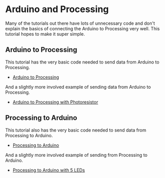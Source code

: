 # Arduino and Processing

Many of the tutorials out there have lots of unnecessary code and don't explain
the basics of connecting the Arduino to Processing very well. This tutorial
hopes to make it super simple.


## Arduino to Processing
This tutorial has the very basic code needed to send data from Arduino to
Processing.

- [Arduino to Processing](arduino-to-processing.md)

And a slightly more involved example of sending data from Arduino to
Processing.

- [Arduino to Processing with Photoresistor](arduino-to-processing-photoresistor.md)

## Processing to Arduino
This tutorial also has the very basic code needed to send data from Processing to
Arduino.

- [Processing to Arduino](processing-to-arduino.md)

And a slightly more involved example of sending from Processing to Arduino.

- [Processing to Arduino with 5 LEDs](processing-to-arudino-5-leds.md)
